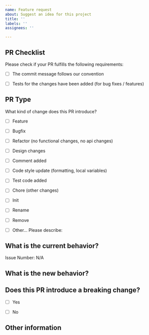 ```yaml
---
name: Feature request
about: Suggest an idea for this project
title: ''
labels: ''
assignees: ''

---
```


## PR Checklist
Please check if your PR fulfills the following requirements:

- [ ] The commit message follows our convention
- [ ] Tests for the changes have been added (for bug fixes / features)


## PR Type
What kind of change does this PR introduce?

<!-- Please check the one that applies to this PR using "x". -->

- [ ] Feature
- [ ] Bugfix
- [ ] Refactor (no functional changes, no api changes)
- [ ] Design changes
- [ ] Comment added
- [ ] Code style update (formatting, local variables)
- [ ] Test code added
- [ ] Chore (other changes)
- [ ] Init
- [ ] Rename
- [ ] Remove
- [ ] Other... Please describe:


## What is the current behavior?
<!-- Please describe the current behavior that you are modifying, or link to a relevant issue. -->

Issue Number: N/A


## What is the new behavior?


## Does this PR introduce a breaking change?
<!-- 급격한 변화가 있는가? -->
- [ ] Yes
- [ ] No


<!-- If this PR contains a breaking change, please describe the impact and migration path for existing applications below. -->


## Other information
